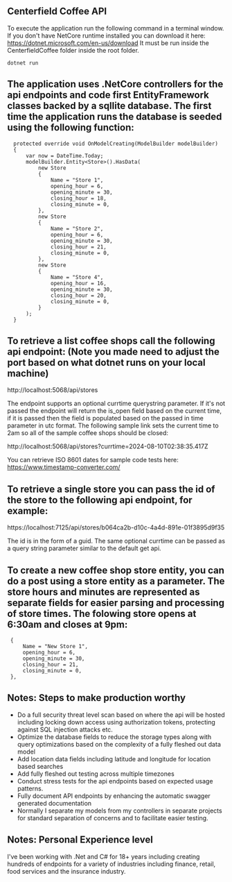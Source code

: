 <h2>Centerfield Coffee API</h2>

To execute the application run the following command in a terminal window. If you don't have NetCore runtime installed you can download it here: https://dotnet.microsoft.com/en-us/download
It must be run inside the CenterfieldCoffee folder inside the root folder.

```
dotnet run
```

## The application uses .NetCore controllers for the api endpoints and code first EntityFramework classes backed by a sqllite database. The first time the application runs the database is seeded using the following function:

```
  protected override void OnModelCreating(ModelBuilder modelBuilder)
  {
      var now = DateTime.Today;
      modelBuilder.Entity<Store>().HasData(
          new Store
          {
              Name = "Store 1",
              opening_hour = 6,
              opening_minute = 30,
              closing_hour = 18,
              closing_minute = 0,
          },
          new Store
          {
              Name = "Store 2",
              opening_hour = 6,
              opening_minute = 30,
              closing_hour = 21,
              closing_minute = 0,
          },
          new Store
          {
              Name = "Store 4",
              opening_hour = 16,
              opening_minute = 30,
              closing_hour = 20,
              closing_minute = 0,
          }
      );
  }
```

## To retrieve a list coffee shops call the following api endpoint: (Note you made need to adjust the port based on what dotnet runs on your local machine)

http://localhost:5068/api/stores

The endpoint supports an optional currtime querystring parameter. If it's not passed the endpoint will return the is_open field based on the current time, if it is passed then the field is populated based on the passed in time parameter in utc format. The following sample link sets the current time to 2am so all of the sample coffee shops should be closed:

http://localhost:5068/api/stores?currtime=2024-08-10T02:38:35.417Z

You can retrieve ISO 8601 dates for sample code tests here: https://www.timestamp-converter.com/

## To retrieve a single store you can pass the id of the store to the following api endpoint, for example:

https://localhost:7125/api/stores/b064ca2b-d10c-4a4d-891e-01f3895d9f35

The id is in the form of a guid. The same optional currtime can be passed as a query string parameter similar to the default get api.

## To create a new coffee shop store entity, you can do a post using a store entity as a parameter. The store hours and minutes are represented as separate fields for easier parsing and processing of store times. The folowing store opens at 6:30am and closes at 9pm:

```
 {
     Name = "New Store 1",
     opening_hour = 6,
     opening_minute = 30,
     closing_hour = 21,
     closing_minute = 0,
 },
```

## Notes: Steps to make production worthy
* Do a full security threat level scan based on where the api will be hosted including locking down access using authorization tokens, protecting against SQL injection attacks etc.
* Optimize the database fields to reduce the storage types along with query optimizations based on the complexity of a fully fleshed out data model
* Add location data fields including latitude and longitude for location based searches
* Add fully fleshed out testing across multiple timezones
* Conduct stress tests for the api endpoints based on expected usage patterns.
* Fully document API endpoints by enhancing the automatic swagger generated documentation
* Normally I separate my models from my controllers in separate projects for standard separation of concerns and to facilitate easier testing.

## Notes: Personal Experience level

I've been working with .Net and C# for 18+ years including creating hundreds of endpoints for a variety of industries including finance, retail, food services and the insurance industry.
